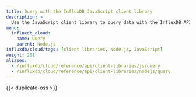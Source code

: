 ```yaml
---
title: Query with the InfluxDB JavaScript client library
description: >
  Use the JavaScript client library to query data with the InfluxDB API in Node.js.
menu:
  influxdb_cloud:
    name: Query
    parent: Node.js
influxdb/cloud/tags: [client libraries, Node.js, JavaScript]
weight: 201
aliases:
  - /influxdb/cloud/reference/api/client-libraries/js/query
  - /influxdb/cloud/reference/api/client-libraries/nodejs/query
---
```


{{< duplicate-oss >}}
